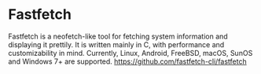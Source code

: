 # Fastfetch

Fastfetch is a neofetch-like tool for fetching system information and displaying it prettily. It is written mainly in C, with performance and customizability in mind. Currently, Linux, Android, FreeBSD, macOS, SunOS and Windows 7+ are supported. https://github.com/fastfetch-cli/fastfetch
